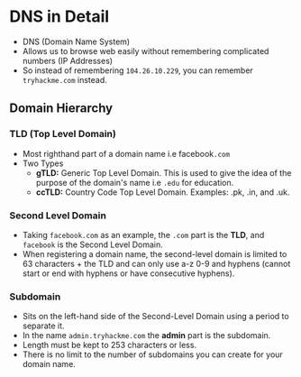 # DNS in Detail

- DNS (Domain Name System)
- Allows us to browse web easily without remembering complicated numbers (IP Addresses)
- So instead of remembering `104.26.10.229`, you can remember `tryhackme.com` instead.

## Domain Hierarchy

### TLD (Top Level Domain)
- Most righthand part of a domain name i.e facebook`.com`
- Two Types
  - **gTLD:** Generic Top Level Domain. This is used to give the idea of the purpose of the domain's name i.e `.edu` for education.
  - **ccTLD:** Country Code Top Level Domain. Examples: .pk, .in, and .uk.

### Second Level Domain
- Taking `facebook.com` as an example, the `.com` part is the **TLD**, and `facebook` is the Second Level Domain.
- When registering a domain name, the second-level domain is limited to 63 characters + the TLD and can only use a-z 0-9 and hyphens (cannot start or end with hyphens or have consecutive hyphens).


### Subdomain
- Sits on the left-hand side of the Second-Level Domain using a period to separate it.
- In the name `admin.tryhackme.com` the **admin** part is the subdomain.
- Length must be kept to 253 characters or less.
- There is no limit to the number of subdomains you can create for your domain name.
